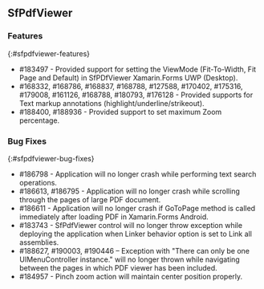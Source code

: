 ## SfPdfViewer

### Features
{:#sfpdfviewer-features}

* \#183497 - Provided support for setting the ViewMode (Fit-To-Width, Fit Page and Default) in SfPDfViewer Xamarin.Forms UWP (Desktop).
* \#168332, \#168786, \#168837, \#168788, \#127588, \#170402, \#175316, \#179008, \#161126, \#168788, \#180793, \#176128 - Provided supports for Text markup annotations (highlight/underline/strikeout).
* \#188400, \#188936 - Provided support to set maximum Zoom percentage.


### Bug Fixes
{:#sfpdfviewer-bug-fixes}

* \#186798 - Application will no longer crash while performing text search operations.
* \#186613, \#186795 - Application will no longer crash while scrolling through the pages of large PDF document.
* \#186611 - Application will no longer crash if GoToPage method is called immediately after loading PDF in Xamarin.Forms Android.
* \#183743 - SfPdfViewer control will no longer throw exception while deploying the application when Linker behavior option is set to Link all assemblies.
* \#188627, \#190003, \#190446 – Exception with "There can only be one UIMenuController instance." will no longer thrown while navigating between the pages in which PDF viewer has been included.
* \#184957 - Pinch zoom action will maintain center position properly.


